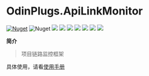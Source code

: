 # OdinPlugs.ApiLinkMonitor

[![Nuget](https://img.shields.io/nuget/v/OdinPlugs.ApiLinkMonitor)](https://www.nuget.org/packages/OdinPlugs.ApiLinkMonitor/) ![Nuget](https://img.shields.io/nuget/dt/OdinPlugs.ApiLinkMonitor) ![](https://img.shields.io/badge/version-1.1.0-brightgreen.svg) ![](https://img.shields.io/github/issues/odinsam/OdinPlugs.ApiLinkMonitor) ![](https://img.shields.io/github/forks/odinsam/OdinPlugs.ApiLinkMonitor) ![](https://img.shields.io/github/stars/odinsam/OdinPlugs.ApiLinkMonitor) ![](https://img.shields.io/badge/platform-.Net_Core_5.0-brightgreen.svg) ![](https://img.shields.io/github/license/odinsam/OdinPlugs.ApiLinkMonitor) [![](https://img.shields.io/badge/Blog-odinsam.com-blue.svg)](https://odinsam.com)

**简介**

> 项目链路监控框架

具体使用，请看[使用手册](https://github.com/odinsam/OdinPlugs.ApiLinkMonitor/blob/master/doc/ApiLinkMonitor.md)
